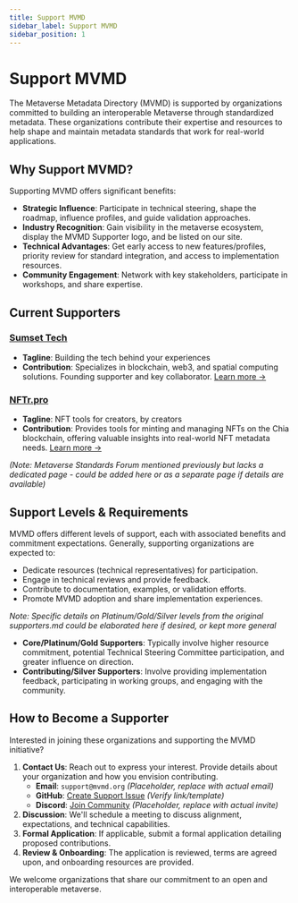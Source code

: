 ```yaml
---
title: Support MVMD
sidebar_label: Support MVMD
sidebar_position: 1
---
```


# Support MVMD

The Metaverse Metadata Directory (MVMD) is supported by organizations committed to building an interoperable Metaverse through standardized metadata. These organizations contribute their expertise and resources to help shape and maintain metadata standards that work for real-world applications.

## Why Support MVMD?

Supporting MVMD offers significant benefits:

* **Strategic Influence**: Participate in technical steering, shape the roadmap, influence profiles, and guide validation approaches.
* **Industry Recognition**: Gain visibility in the metaverse ecosystem, display the MVMD Supporter logo, and be listed on our site.
* **Technical Advantages**: Get early access to new features/profiles, priority review for standard integration, and access to implementation resources.
* **Community Engagement**: Network with key stakeholders, participate in workshops, and share expertise.

## Current Supporters

### [Sumset Tech](./sumset-tech)

* **Tagline**: Building the tech behind your experiences
* **Contribution**: Specializes in blockchain, web3, and spatial computing solutions. Founding supporter and key collaborator. [Learn more →](./sumset-tech)

### [NFTr.pro](./nftr-pro)

* **Tagline**: NFT tools for creators, by creators
* **Contribution**: Provides tools for minting and managing NFTs on the Chia blockchain, offering valuable insights into real-world NFT metadata needs. [Learn more →](./nftr-pro)

*(Note: Metaverse Standards Forum mentioned previously but lacks a dedicated page - could be added here or as a separate page if details are available)*

## Support Levels & Requirements

MVMD offers different levels of support, each with associated benefits and commitment expectations. Generally, supporting organizations are expected to:

* Dedicate resources (technical representatives) for participation.
* Engage in technical reviews and provide feedback.
* Contribute to documentation, examples, or validation efforts.
* Promote MVMD adoption and share implementation experiences.

*Note: Specific details on Platinum/Gold/Silver levels from the original supporters.md could be elaborated here if desired, or kept more general*

* **Core/Platinum/Gold Supporters**: Typically involve higher resource commitment, potential Technical Steering Committee participation, and greater influence on direction.
* **Contributing/Silver Supporters**: Involve providing implementation feedback, participating in working groups, and engaging with the community.

## How to Become a Supporter

Interested in joining these organizations and supporting the MVMD initiative?

1.  **Contact Us**: Reach out to express your interest. Provide details about your organization and how you envision contributing.
    * **Email**: `support@mvmd.org` *(Placeholder, replace with actual email)*
    * **GitHub**: [Create Support Issue](https://github.com/mvmd-org/mvmd-site/issues/new?labels=support&template=support.md) *(Verify link/template)*
    * **Discord**: [Join Community](https://discord.gg/mvmd) *(Placeholder, replace with actual invite)*
2.  **Discussion**: We'll schedule a meeting to discuss alignment, expectations, and technical capabilities.
3.  **Formal Application**: If applicable, submit a formal application detailing proposed contributions.
4.  **Review & Onboarding**: The application is reviewed, terms are agreed upon, and onboarding resources are provided.

We welcome organizations that share our commitment to an open and interoperable metaverse. 